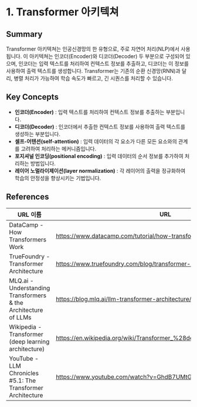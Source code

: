 # 1. Transformer 아키텍쳐

## Summary
Transformer 아키텍쳐는 인공신경망의 한 유형으로, 주로 자연어 처리(NLP)에서 사용됩니다. 이 아키텍쳐는 인코더(Encoder)와 디코더(Decoder) 두 부분으로 구성되어 있으며, 인코더는 입력 텍스트를 처리하여 컨텍스트 정보를 추출하고, 디코더는 이 정보를 사용하여 출력 텍스트를 생성합니다. Transformer는 기존의 순환 신경망(RNN)과 달리, 병렬 처리가 가능하여 학습 속도가 빠르고, 긴 시퀀스를 처리할 수 있습니다.

## Key Concepts
- **인코더(Encoder)** : 입력 텍스트를 처리하여 컨텍스트 정보를 추출하는 부분입니다.
- **디코더(Decoder)** : 인코더에서 추출한 컨텍스트 정보를 사용하여 출력 텍스트를 생성하는 부분입니다.
- **셀프-어텐션(self-attention)** : 입력 데이터의 각 요소가 다른 모든 요소와의 관계를 고려하여 처리하는 메커니즘입니다.
- **포지셔널 인코딩(positional encoding)** : 입력 데이터의 순서 정보를 추가하여 처리하는 방법입니다.
- **레이어 노멀라이제이션(layer normalization)** : 각 레이어의 출력을 정규화하여 학습의 안정성을 향상시키는 기법입니다.

## References
|URL 이름|URL|
|---|---|
|DataCamp - How Transformers Work|https://www.datacamp.com/tutorial/how-transformers-work|
|TrueFoundry - Transformer Architecture|https://www.truefoundry.com/blog/transformer-architecture|
|MLQ.ai - Understanding Transformers & the Architecture of LLMs|https://blog.mlq.ai/llm-transformer-architecture/|
|Wikipedia - Transformer (deep learning architecture)|https://en.wikipedia.org/wiki/Transformer_%28deep_learning_architecture%29|
|YouTube - LLM Chronicles #5.1: The Transformer Architecture|https://www.youtube.com/watch?v=GhdB7UMtGqs|
